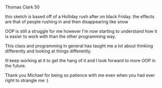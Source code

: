 Thomas Clark 50

this sketch is based off of a Holliday rush after on black Friday.
the effects are that of people rushing in and then disappearing like snow

OOP is still a struggle for me however I'm now starting to understand how it is
easier to work with than the other programming way.

This class and programming in general has taught me a lot about thinking differently
and looking at things differently.

Ill keep working at it to get the hang of it and I look forward to more OOP in
the future.  

Thank you Michael for being so patience with me even when you had ever right to
strangle me :)
